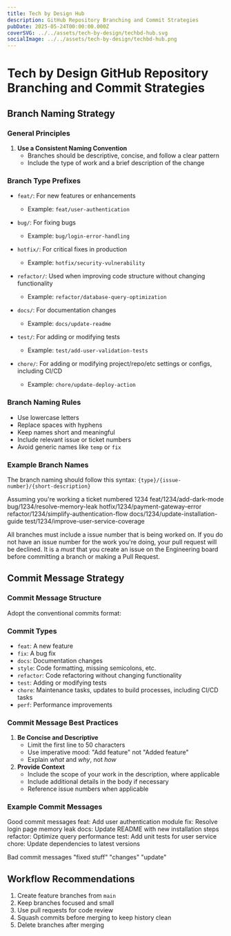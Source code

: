 ```yaml
---
title: Tech by Design Hub
description: GitHub Repository Branching and Commit Strategies
pubDate: 2025-05-24T00:00:00.000Z
coverSVG: ../../assets/tech-by-design/techbd-hub.svg
socialImage: ../../assets/tech-by-design/techbd-hub.png
---
```



# Tech by Design GitHub Repository Branching and Commit Strategies

## Branch Naming Strategy

### General Principles

1.  **Use a Consistent Naming Convention**
    -   Branches should be descriptive, concise, and follow a clear pattern
    -   Include the type of work and a brief description of the change

### Branch Type Prefixes

-   `feat/`: For new features or enhancements
    -   Example: `feat/user-authentication`
   
-   `bug/`: For fixing bugs
    -   Example: `bug/login-error-handling`
   
-   `hotfix/`: For critical fixes in production
    -   Example: `hotfix/security-vulnerability`
    
-   `refactor/`: Used when improving code structure without changing functionality
    -   Example: `refactor/database-query-optimization`

-   `docs/`: For documentation changes
    -   Example: `docs/update-readme`
    
-   `test/`: For adding or modifying tests
    -   Example: `test/add-user-validation-tests`
    
-   `chore/`: For adding or modifying project/repo/etc settings or configs, including CI/CD
    -   Example: `chore/update-deploy-action`

### Branch Naming Rules

-   Use lowercase letters
-   Replace spaces with hyphens
-   Keep names short and meaningful
-   Include relevant issue or ticket numbers 
-   Avoid generic names like `temp` or `fix`

### Example Branch Names
The branch naming should follow this syntax:
`{type}/{issue-number}/{short-description}`

Assuming you're working a ticket numbered 1234
feat/1234/add-dark-mode
bug/1234/resolve-memory-leak
hotfix/1234/payment-gateway-error
refactor/1234/simplify-authentication-flow
docs/1234/update-installation-guide
test/1234/improve-user-service-coverage

All branches must include a issue number that is being worked on. If you do not have an issue number for the work you're doing, your pull request will be declined. It is a _must_ that you create an issue on the Engineering board before committing a branch or making a Pull Request.


## Commit Message Strategy

### Commit Message Structure

Adopt the conventional commits format:

### Commit Types

-   `feat`: A new feature
-   `fix`: A bug fix
-   `docs`: Documentation changes
-   `style`: Code formatting, missing semicolons, etc.
-   `refactor`: Code refactoring without changing functionality
-   `test`: Adding or modifying tests
-   `chore`: Maintenance tasks, updates to build processes, including CI/CD tasks
-   `perf`: Performance improvements

### Commit Message Best Practices

1.  **Be Concise and Descriptive**
    -   Limit the first line to 50 characters
    -   Use imperative mood: "Add feature" not "Added feature"
    -   Explain _what_ and _why_, not _how_
2.  **Provide Context**
    - Include the scope of your work in the description, where applicable  
    - Include additional details in the body if necessary
    -   Reference issue numbers when applicable

### Example Commit Messages
Good commit messages
feat: Add user authentication module
fix: Resolve login page memory leak
docs: Update README with new installation steps
refactor: Optimize query performance
test: Add unit tests for user service
chore: Update dependencies to latest versions

Bad commit messages
"fixed stuff"
"changes"
"update"

## Workflow Recommendations

1.  Create feature branches from `main` 
2.  Keep branches focused and small
3.  Use pull requests for code review
4.  Squash commits before merging to keep history clean
5.  Delete branches after merging